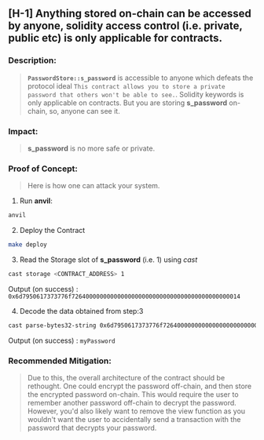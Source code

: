## [H-1] Anything stored on-chain can be accessed by anyone, solidity access control (i.e. private, public etc) is only applicable for contracts.

### Description:
> **`PasswordStore::s_password`** is accessible to anyone which defeats the protocol ideal `This contract allows you to store a private password that others won't be able to see.`. Solidity keywords is only applicable on contracts. But you are storing **s_password** on-chain, so, anyone can see it.

### Impact: 
> **s_password** is no more safe or private.

### Proof of Concept:
> Here is how one can attack your system.

1. Run **anvil**:
```bash
anvil
```

2. Deploy the Contract
```bash
make deploy
```

3. Read the Storage slot of **s_password** (i.e. 1) using *cast*
```bash
cast storage <CONTRACT_ADDRESS> 1
```
Output (on success) : `0x6d7950617373776f726400000000000000000000000000000000000000000014`

4. Decode the data obtained from step:3
```bash
cast parse-bytes32-string 0x6d7950617373776f726400000000000000000000000000000000000000000014
```
Output (on success) : `myPassword`

### Recommended Mitigation:
>Due to this, the overall architecture of the contract should be rethought. One could encrypt the password off-chain, and then store the encrypted password on-chain. This would require the user to remember another password off-chain to decrypt the password. However, you'd also likely want to remove the view function as you wouldn't want the user to accidentally send a transaction with the password that decrypts your password.